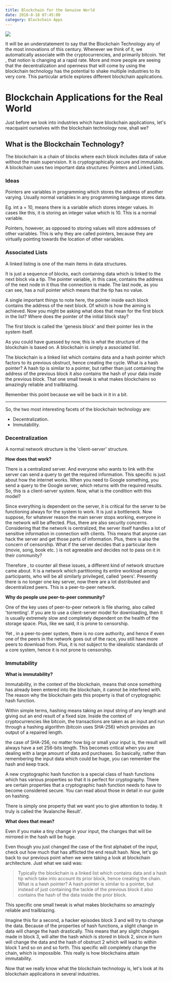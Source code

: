 ```yaml
---
title: Blockchain for the Genuine World
date: 2018-8-18 07:45:00
category: Blockchain Apps
---
```


![](/img/5.jpg)

It will be an understatement to say that the Blockchain Technology any of the most innovations of this century. Whenever we think of it, we automatically associate with the cryptocurrencies, and primarily bitcoin. Yet , that notion is changing at a rapid rate. More and more people are seeing that the decentralization and openness that will come by using the blockchain technology has the potential to shake multiple industries to its very core. This particular article explores different blockchain applications.

<!-- more -->

# Blockchain Applications for the Real World

Just before we look into industries which have blockchain applications, let's reacquaint ourselves with the blockchain technology now, shall we?

## What is the Blockchain Technology?

The blockchain is a chain of blocks where each block includes data of value without the main supervision. It is cryptographically secure and immutable. A blockchain uses two important data structures: Pointers and Linked Lists.

### Ideas

Pointers are variables in programming which stores the address of another varying. Usually normal variables in any programming language stores data.

Eg. int a = 10, means there is a variable which stores integer values. In cases like this, it is storing an integer value which is 10. This is a normal variable.

Pointers, however, as opposed to storing values will store addresses of other variables. This is why they are called pointers, because they are virtually pointing towards the location of other variables.

### Associated Lists

A linked listing is one of the main items in data structures.

It is just a sequence of blocks, each containing data which is linked to the next block via a tip. The pointer variable, in this case, contains the address of the next node in it thus the connection is made. The last node, as you can see, has a null pointer which means that the tip has no value.

A single important things to note here, the pointer inside each block contains the address of the next block. Of which is how the aiming is achieved. Now you might be asking what does that mean for the first block in the list? Where does the pointer of the initial block stay?

The first block is called the 'genesis block' and their pointer lies in the system itself.

As you could have guessed by now, this is what the structure of the blockchain is based on. A blockchain is simply a associated list.

The blockchain is a linked list which contains data and a hash pointer which factors to its previous obstruct, hence creating the cycle. What is a hash pointer? A hash tip is similar to a pointer, but rather than just containing the address of the previous block it also contains the hash of your data inside the previous block. That one small tweak is what makes blockchains so amazingly reliable and trailblazing.

Remember this point because we will be back in it in a bit.

- - -

So, the two most interesting facets of the blockchain technology are:

 - Decentralization.
 - Immutability.

### Decentralization

A normal network structure is the 'client-server' structure.

**How does that work?**

There is a centralized server. And everyone who wants to link with the server can send a query to get the required information. This specific is just about how the internet works. When you need to Google something, you send a query to the Google server, which returns with the required results. So, this is a client-server system. Now, what is the condition with this model?

Since everything is dependent on the server, it is critical for the server to be functioning always for the system to work. It is just a bottleneck. Now suppose, for whatever reason the main server stops working, everyone in the network will be affected. Plus, there are also security concerns. Considering that the network is centralized, the server itself handles a lot of sensitive information in connection with clients. This means that anyone can hack the server and get those parts of information. Plus, there is also the concern of censorship. What if the server decides that a particular item (movie, song, book etc. ) is not agreeable and decides not to pass on it in their community?

Therefore , to counter all these issues, a different kind of network structure came about. It is a network which partitioning its entire workload among participants, who will be all similarly privileged, called 'peers'. Presently there is no longer one key server, now there are a lot distributed and decentralized peers. This is a peer-to-peer network.

**Why do people use peer-to-peer community?**

One of the key uses of peer-to-peer network is file sharing, also called 'torrenting'. If you are to use a client-server model for downloading, then it is usually extremely slow and completely dependent on the health of the storage space. Plus, like we said, it is prone to censorship.

Yet , in a peer-to-peer system, there is no core authority, and hence if even one of the peers in the network goes out of the race, you still have more peers to download from. Plus, it is not subject to the idealistic standards of a core system, hence it is not prone to censorship.

### Immutability

**What is immutability?**

Immutability, in the context of the blockchain, means that once something has already been entered into the blockchain, it cannot be interfered with. The reason why the blockchain gets this property is that of cryptographic hash function.

Within simple terms, hashing means taking an input string of any length and giving out an end result of a fixed size. Inside the context of cryptocurrencies like bitcoin, the transactions are taken as an input and run through a hashing algorithm (bitcoin uses SHA-256) which provides an output of a repaired length.

the case of SHA-256, no matter how big or small your input is, the result will always have a set 256-bits length. This becomes critical when you are dealing with a large amount of data and purchases. So basically, rather than remembering the input data which could be huge, you can remember the hash and keep track.

A new cryptographic hash function is a special class of hash functions which has various properties so that it is perfect for cryptography. There are certain properties that a cryptographic hash function needs to have to become considered secure. You can read about those in detail in our guide on hashing.

There is simply one property that we want you to give attention to today. It truly is called the 'Avalanche Result'.

**What does that mean?**

Even if you make a tiny change in your input, the changes that will be mirrored in the hash will be huge.

Even though you just changed the case of the first alphabet of the input, check out how much that has afflicted the end result hash. Now, let's go back to our previous point when we were taking a look at blockchain architecture. Just what we said was:

<blockquote>
Typically the blockchain is a linked list which contains data and a hash tip which take into account its prior block, hence creating the chain. What is a hash pointer? A hash pointer is similar to a pointer, but instead of just containing the tackle of the previous block it also contains the hash of the data inside the prior block.
</blockquote>

This specific one small tweak is what makes blockchains so amazingly reliable and trailblazing.

Imagine this for a second, a hacker episodes block 3 and will try to change the data. Because of the properties of hash functions, a slight change in data will change the hash drastically. This means that any slight changes made in block 3, will alter the hash which is stored in block 2, since in turn will change the data and the hash of obstruct 2 which will lead to within block 1 and so on and so forth. This specific will completely change the chain, which is impossible. This really is how blockchains attain immutability.

Now that we really know what the blockchain technology is, let's look at its blockchain applications in several industries.
